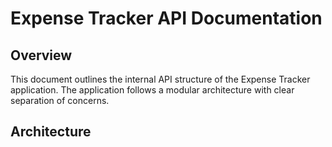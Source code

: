# Expense Tracker API Documentation

## Overview
This document outlines the internal API structure of the Expense Tracker application. The application follows a modular architecture with clear separation of concerns.

## Architecture

